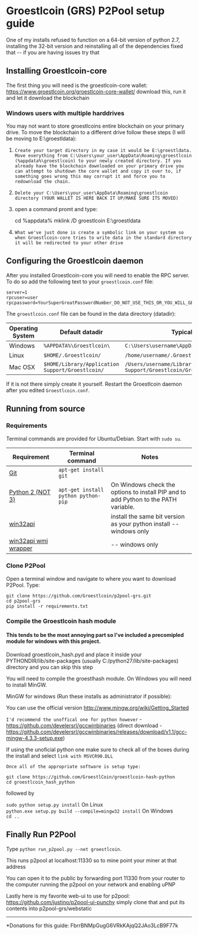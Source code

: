 # Groestlcoin (GRS) P2Pool setup guide
One of my installs refused to function on a 64-bit version of python 2.7, installing the 32-bit version and reinstalling all of the dependencies fixed that -- if you are having issues try that

## Installing Groestlcoin-core
The first thing you will need is the groestlcoin-core wallet: https://www.groestlcoin.org/groestlcoin-core-wallet/ download this, run it and let it download the blockchain

### Windows users with multiple harddrives
You may not want to store groestlcoins entire blockchain on your primary drive. To move the blockchain to a different drive follow these steps (I will be moving to E:\groestldata):

1. `Create your target directory in my case it would be E:\groestldata. Move everything from C:\Users\your_user\AppData\Roaming\groestlcoin (%appdata%\groestlcoin) to your newly created directory. If you already have the blockchain downloaded on your primary drive you can attempt to shutdown the core wallet and copy it over to, if something goes wrong this may corrupt it and force you to redownload the chain.`
2. `Delete your C:\Users\your_user\AppData\Roaming\groestlcoin directory (YOUR WALLET IS HERE BACK IT UP/MAKE SURE ITS MOVED)`
3. open a command promt and type:

	cd %appdata%
	mklink /D groestlcoin E:\groestldata
	
4. `What we've just done is create a symbolic link on your system so when Groestlcoin-core tries to write data in the standard directory it will be redirected to your other drive`

## Configuring the Groestlcoin daemon

After you installed Groestlcoin-core you will need to enable the RPC server. To do so add the following text to your `groestlcoin.conf` file:

    server=1
    rpcuser=user
    rpcpassword=YourSuperGreatPasswordNumber_DO_NOT_USE_THIS_OR_YOU_WILL_GET_ROBBED_385593

The `groestlcoin.conf` file can be found in the data directory (datadir):

Operating System | Default datadir | Typical path to configuration file
--- | --- | ---
Windows | `%APPDATA%\Groestlcoin\` | `C:\Users\username\AppData\Roaming\Groestlcoin\Groestlcoin.conf`
Linux | `$HOME/.Groestlcoin/` | `/home/username/.Groestlcoin/Groestlcoin.conf`
Mac OSX | `$HOME/Library/Application Support/Groestlcoin/` | `/Users/username/Library/Application Support/Groestlcoin/Groestlcoin.conf`

If it is not there simply create it yourself. Restart the Groestlcoin daemon after you edited `Groestlcoin.conf`.

## Running from source

### Requirements

Terminal commands are provided for Ubuntu/Debian. Start with `sudo su`.

Requirement | Terminal command | Notes
--- | --- | ---
[Git](https://git-scm.com/downloads) | `apt-get install git` |
[Python 2 (NOT 3)](https://www.python.org/downloads/) | `apt-get install python python-pip` | On Windows check the options to install PIP and to add Python to the PATH variable.
[win32api](http://sourceforge.net/projects/pywin32/files/pywin32/Build%20218/) |  | install the same bit version as your python install -- windows only
[win32api wmi wrapper](https://pypi.python.org/pypi/WMI/#downloads) |  | -- windows only


### Clone P2Pool

Open a terminal window and navigate to where you want to download P2Pool. Type:

    git clone https://github.com/Groestlcoin/p2pool-grs.git
	cd p2pool-grs
    pip install -r requirements.txt

### Compile the Groestlcoin hash module

#### This tends to be the most annoying part so I've included a precomipled module for windows with this project. 
Download groestlcoin_hash.pyd and place it inside your PYTHONDIR/lib/site-packages (usually C:/python27/lib/site-packages) directory and you can skip this step

You will need to compile the groestlhash module. On Windows you will need to install MinGW.

MinGW for windows (Run these installs as administrator if possible):

You can use the official version http://www.mingw.org/wiki/Getting_Started

`I'd recommend the unoffical one for python however` - https://github.com/develersrl/gccwinbinaries (direct download - https://github.com/develersrl/gccwinbinaries/releases/download/v1.1/gcc-mingw-4.3.3-setup.exe)

If using the unoficial python one make sure to check all of the boxes during the install and select `link with MSVCR90.DLL`

`Once all of the appropriate software is setup type:` 
	
	git clone https://github.com/GroestlCoin/groestlcoin-hash-python 
	cd groestlcoin_hash_python

followed by

`sudo python setup.py install` On Linux  
`python.exe setup.py build --compile=mingw32 install` On Windows  
`cd ..`

## Finally Run P2Pool

Type `python run_p2pool.py --net groestlcoin`.

This runs p2pool at localhost:11330 so to mine point your miner at that address

You can open it to the public by forwarding port 11330 from your router to the computer running the p2pool on your network and enabling uPNP


Lastly here is my favorite web-ui to use for p2pool: https://github.com/justino/p2pool-ui-punchy simply clone that and put its contents into p2pool-grs/webstatic

---

*Donations for this guide: FbrrBNMpGugG6VRkKAjqQ2JAo3LcB9F77k